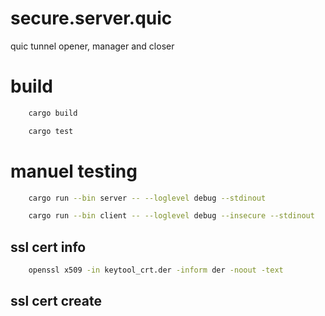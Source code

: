 # secure.server.quic

quic tunnel opener, manager and closer

# build

```sh
    cargo build
```

```sh
    cargo test
```

# manuel testing

```sh
    cargo run --bin server -- --loglevel debug --stdinout
```

```sh
    cargo run --bin client -- --loglevel debug --insecure --stdinout
```

## ssl cert info

```sh
    openssl x509 -in keytool_crt.der -inform der -noout -text
```

## ssl cert create
